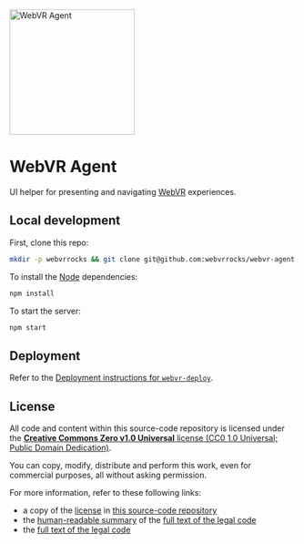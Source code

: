 <img src="https://raw.githubusercontent.com/webvrrocks/webvr-agent/master/public/img/promo.png" alt="WebVR Agent" title="WebVR Agent" width="220">

# WebVR Agent

UI helper for presenting and navigating [WebVR](https://webvr.rocks/) experiences.


## Local development

First, clone this repo:

```bash
mkdir -p webvrrocks && git clone git@github.com:webvrrocks/webvr-agent.git webvrrocks/webvr-agent && cd webvrrocks/webvr-agent
```

To install the [Node](https://nodejs.org/en/download/) dependencies:

```bash
npm install
```

To start the server:

```bash
npm start
```


## Deployment

Refer to the [Deployment instructions for `webvr-deploy`](https://github.com/webvrrocks/webvr-deploy#deployment).


## License

All code and content within this source-code repository is licensed under the [**Creative Commons Zero v1.0 Universal** license (CC0 1.0 Universal; Public Domain Dedication)](LICENSE.md).

You can copy, modify, distribute and perform this work, even for commercial purposes, all without asking permission.

For more information, refer to these following links:

* a copy of the [license](LICENSE.md) in [this source-code repository](https://github.com/webvrrocks/webvr-agent)
* the [human-readable summary](https://creativecommons.org/publicdomain/zero/1.0/) of the [full text of the legal code](https://creativecommons.org/publicdomain/zero/1.0/legalcode)
* the [full text of the legal code](https://creativecommons.org/publicdomain/zero/1.0/legalcode)
